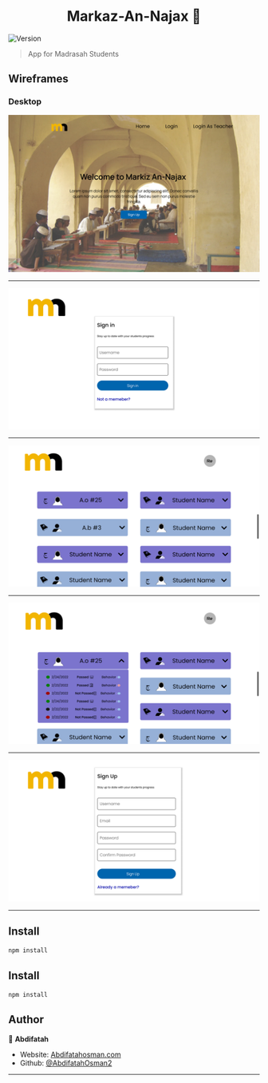<h1 align="center">Markaz-An-Najax 📝</h1>

<p>
  <img alt="Version" src="https://img.shields.io/badge/version-0.1-blue.svg?cacheSeconds=2592000" />
</p>

> App for Madrasah Students

## Wireframes
### Desktop
<img src="./Assets/Landing Page.png"/>

***

<img src="./Assets/Login.png"/>

***

<img src="./Assets/Profile-Page.png"/>

***

<img src="./Assets/selected profile page.png"/>

***

<img src="./Assets/SignUp.png"/>

***

## Install

```sh
npm install 
```

## Install

```sh
npm install
```

## Author

👤 **Abdifatah**

* Website: [Abdifatahosman.com](https://abdifatahosman.com/)
* Github: [@AbdifatahOsman2](https://github.com/AbdifatahOsman2)

***
